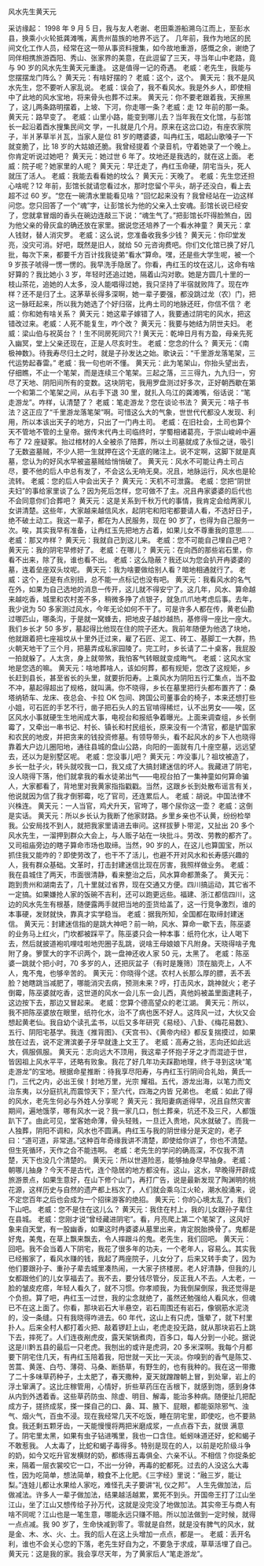 ﻿风水先生黄天元

采访缘起： 
   1998 年 9 月 5 日，我与友人老谢、老田乘游船溯乌江而上，至彭水县，换乘小火轮抵龚滩嘴，离贵州苗族的地界不远了。
   几年前，我作为地区的民间文化工作人员，经常在这一带从事资料搜集，如今故地重游，感慨之余，谢绝了同伴相携旅游酉阳、秀山、张家界的美意，在此逗留了三天，寻当年山中老路，竟与 90 岁的风水先生黄天元重逢。
   这是值得一记的奇遇。 
   老威：老先生，我能与您摆摆龙门阵么？ 
   黄天元：有啥好摆的？ 
   老威：这个，这个。 
   黄天元：我不是风水先生，您不要听人家乱说。 
   老威：误会了，我不看风水。我是外乡人，即使相中了此地的风水宝地，将来骨头也葬不过来。 
   黄天元：你不要老跟着我，天擦黑了，这儿两条路明摆着，上坡、下河，你走哪一条？老威：走 12 年前的那一条。 
   黄天元：路早变了。 
   老威：山里小路，能变到哪儿去？当年我在文化馆，与彭馆长一起沿着酉水搜集民间文
   学，一扎就是几个月。原来在这岔口边，有座农家院子，半爿茅草半爿瓦，当家人是位 81
   岁的瞎婆婆，叫冉红玉，唱起山歌嗓子一下就变脆了，比 18 岁的大姑娘还脆。我曾经提着
   个录音机，守着她录了一个晚上。你肯定听说过她吧？ 
   黄天元：她过世 6 年了。坟地还是我选的，就在这上面。 
   老威：院子呢？她家里的人呢？ 
   黄天元：早迁走了，冉红玉命硬，阴宅当头，死人就压了活人。 
   老威：我能去看看她的坟么？ 
   黄天元：天晚了。 
   老威：先生您还担心啥呢？12 年前，彭馆长就请您看过水，那时您留个平头，胡子还没白，看上去超不过 60 岁。“您在一碗清水里能看见啥？”回忆起来没有？我曾经站在一边这样问您。您只回答了一个“魂”字，让彭馆长为他的父亲入土安魂。彭馆长说已经安了，您就拿冒烟的香头在碗边连敲三下说：“魂生气了。”把彭馆长吓得脸煞白，因为他父亲的骨灰盒的确还放在家里。据说您还培养了一个看水神童？ 
   黄天元：拿人钱财，替人消灾罗。 
   老威：这么说，您准备收我多少钱？ 
   黄天元：你印堂发亮，没灾可消。好吧，既然是旧人，就给 50 元咨询费吧。你们文化馆已换了好几批，每次下来，都要千方百计找我徒弟“看水”算命。嘿，还是些大学生呢，被一个 9 岁孩子唬得一愣一愣的。我早洗手隐居了。你看，冉红玉的坟在这儿，这命有啥好算的？我比她小 3 岁，年轻时还追过她，隔着山沟对歌。她是方圆几十里的一枝山茶花，追她的人太多，没人能唱得过她，我只坚持了半宿就败阵了。现在咋样？还不是归了土。这茅草长得多深啊，她一辈子要强，都没跳过龙（农）门，把这一脉旺起来，所以我为她选了个好归宿，比冉土司的地脉还旺，你信不信？ 
   老威：你和她有啥关系？ 
   黄天元：她这辈子嫁错了人，我要通过阴宅的风水，把这错改过来。老威：人死不能复生，咋个改？ 
   黄天元：我要与她结为阴世夫妇。 
   老威：梁山伯与祝英台？！生不同房死同穴？! 
   黄天元：乾坤日月有方盈，母亲先死入幽冥，堂上父亲还现在，正是人尽亥时生。
   老威：您念的什么？ 
   黄天元：《南极神数》。待我寿尽归土之时，就是子孙发达之始。歌诀云：“千里游龙落笔架，三代运势起春雷。” 
   老威：我一句也听不懂。 
   黄天元：此为笔架山，你抬头望出去，仔细瞧，不止一个笔架，而是连续三个笔架。三起之落，三三得九，九九归一，穷尽了天地、阴阳间所有的变数。这块阴宅，我用罗盘测过好多次，正好朝西歇在第一个和第二个笔架之间，从右手下退 30 里，就扎入乌江的龚滩嘴，俗话说：“笔走游龙”。咋样，认清楚了？ 
   老威：笔走游龙？您在谈论书法？ 
   黄天元：啥子书法？这正应了“千里游龙落笔架”啊。可惜这么大的气象，世世代代都没人发现、利用，所以本该出天子的地方，只出了一门冉土司。 
   老威：在旧社会，土司也算个天不管地不管的土皇帝。据传末代冉土司临终时，学蜀相诸葛亮，于崇山峻岭中遍布了 72 座疑冢。抬过棺材的人全被杀了陪葬，所以土司墓就成了永恒之谜，吸引了无数盗墓贼，不少人把一生就押在这个无底的赌注上。说不定啊，这脚下就是真墓，您认为的好风水早被盗墓贼给悄悄破了。 
   黄天元：风水不可能让冉土司占尽，要不他的后人中总有发了，不会这么无响无臭。况且，地脉运行，风水也是轮流转。 
   老威：您的后人中会出天子？ 
   黄天元：天机不可泄露。 
   老威：您把“阴世夫妇”的事给家里谈了么？因为死后怎样，您可做不了主。况且冉家婆婆的后代也不会同意你们合葬吧？ 
   黄天元：这是关系到千秋万代的事情，我肯定会给两家儿女讲清楚。这些年，大家越来越信风水，起阴宅和阳宅都要请人看，不选好日子，绝不破土动工。我这一辈子，都在为人民服务，现在 90 岁了，也得为自己服务一次。唉，其实我早有准备，让冉红玉先把地方占着，如果儿女不尊重我的意思…… 
   老威：那又咋样？ 
   黄天元：我就自己到这儿来。 
   老威：您不可能自己埋自己吧？ 
   黄天元：我的阴宅早修好了。 
   老威：在哪儿？ 
   黄天元：在向西的那些岩石里，你看不出来，除了我，谁也看不出。 
   老威：这么隐蔽？我还以为您会扒开冉婆婆的墓，连着垒座双头坟呢。 
   黄天元：我为啥要做给别人看？暗地相通就行了。 
   老威：这个，还是有点别扭，总不能一点标记也没有吧。 
   黄天元：我看风水的名气在外，如果为自己选地的消息一传开，这儿就不得安宁了。这几年，风水、算命越来越吃香，城里和农村差不多，稍微多挣了点银子，就急爪爪地考虑后事。去年，我少说为 50 多家测过风水，今年无论如何不干了。可是许多人都在传，黄老仙勘过哪匹山，哪条沟，于是就一窝蜂去，把地皮子越炒越热，基修得一座比一座大。我们乡长才 50 多岁，墓起得比他现在住的院子还大。我前年随便为他选了块地，他就跟着把七座祖坟从十里外迁过来，雇了石匠、泥工、砖工、基脚工一大群，热火朝天地干了三个月，把墓弄成私家园陵了。完工时，乡长请了二十桌客，我屁股一拍就躲了。人太贪，身上就带煞，我怕客气转眼就变成晦气。 
   老威：这风水宝地是您选的嘛。 
   黄天元：啥地葬啥人，该如何葬，都有规矩，您改了这规矩，乡长赶到县长，甚至省长的头里，就要折阳寿。上乘风水为阴阳五行汇集点，当不盈不冲，墓起得超出了规格，就叫满。你不晓得，乡长在墓里把行头都布置齐了：桑塔纳轿车、龙床、夜总会、卡拉 OK 包间、跨国公司董事会的椅子，本来还想打些小姐，可石匠的手艺不行，凿子把石头人的五官啃得稀烂，认不出男女——唉，区区风水小事就硬生生地闹成大事，电视台和报纸争着曝光。上面来调查组，乡长倒霉了，又牵出一串书记、村长、镇长和村民组长，原来没有一个清官，都是铲国家和农民的地皮，并把贪来的钱投资修墓。有领导带头，看不起风水的乡下人也晓得靠着大户边儿圈阳地，通往县城的盘山公路，向阳的一面就有几十座空墓，远远望去，还以为是别墅区呢。 
   老威：您没事儿吧？ 
   黄天元：咋没事儿？祖坟被造了，乡长一肚子火，转头就咬我一口，我又成了大搞封建迷信的坏人。我藏进了阴宅，没人晓得下落，他们就拿我的看水徒弟出气——电视台拍了一集神童如何算命骗人，大家都看了，背地里对我黄家指指戳戳。当然，这跟乡长到处散布谣言有关，他说就因为信了我才倒邪霉，吃了官司，还连累后人。 
   老威：胡说。中国法律不兴株连。 
   黄天元：一人当官，鸡犬升天，官垮了，哪个尿你这一壶？ 
   老威：这倒是实话。 
   黄天元：所以乡长认为我断了他家财路。乡里乡亲也不认黄，纷纷检举我。公安局找不到人，就把我家里请进去审问。这样拔萝卜带泥，又扯出 20 多个风水先生，一溜押到群众大会上，与人贩子站在一块批斗。劳改、劳教的都齐了。又司祖庙旁边的瞎子算命市场也取缔。当然，90 岁的人，在这儿也算国宝，所以抓住我又能咋的？即使劳改了，也干不了活儿，也避不开对风水和长寿感兴趣的人，我有群众基础。文革时，打击封建迷信比现在厉害，我照样做业务。 
   老威：我在县城住了两天，市面很清静，看来整治之后，风水算命都萧条了。 
   黄天元：跑到贵州和湖南去了，几十里就过省界，现在交通又方便。四川搞运动，其它省不一定搞。如果嫌抢人家的饭碗不吉利，还可以跑更远些。福建、浙江都信四川，这边的风水先生有根基，随便露两手就把当地的歪货给盖了，这一行竞争激烈，谁的本事硬，发财就快，靠真才实学稳当。 
   老威：据我所知，全国都在取缔封建迷信。 
   黄天元：封建迷信指的是跳大神吧？前一晌，风水、算命一歇下去，陈巫婆的业务马上红火，门坎都被踩平了。陈巫婆只会一种本事：纸符化水，让人喝下去，然后就披道袍叽哩哇啦地兜圈子乱跳，说啥王母娘娘下凡附身。天晓得啥子鬼附了身。箩筐大的字不识两个，跳一盘神还收人家 50 元，太黑了。 
   老威：陈巫婆一跳就个把小时，70 多岁的人，还把灰盆子（有时是篾筛）顶在脑壳上，人不人，鬼不鬼，也够辛苦的。 
   黄天元：你晓得个逑。农村人长那么厚的膘，丢不丢脸？她瞎跳当减肥了，哪能消灾去病，预测未来？哼，打击风水，跳神就火；老子倒霉，陈巫婆就吃香，这世道的风水一会儿东一会儿西，真他妈被盖里面逮耗子，这边按下去，那边又冒起来。 
   老威：您算个德高望众的老江湖。 
   黄天元：所以，我不把陈巫婆放在眼里，纸符化水，治不了病也医不好人。这阵风一过，大伙又会想起黄老仙。我自幼个读孔孟书，以后又多年研究《易经》、八卦、《梅花易数》、五行、阴阳宅基学。我连《推背图》、《天宫书》、《黄帝内经》都反复揣摸过，如果放在过去，说不定渭滨姜子牙早就逢上文王了。 
   老威：高寿之翁，志向还如此远大，佩服佩服。 
   黄天元：志向远大不顶用，我这辈子怀抱子牙之才而混迹于世，皆因祖上风水平平，还略有败象。我花了好几年功夫踩勘地理，终于寻到这块“笔走游龙”的宝地。根据命星推断：待我享尽阳寿，与冉红玉行阴间合礼始，黄氏一门，三代之内，必出王侯！封地万里，光宗 耀祖。五代，游龙出海，以笔力而文治东夷，以分庭抗礼而震惊天下；至六代，四海之内皆 兄弟也。 
   老威：如此了得的风水，老先生何必与外姓人分享呢？ 
   黄天元：我阳妻病逝得早，况且自然灾害期间，遍地饿莩，哪有风水一说？我一家几口，刨土葬亲，坑还不及三尺，人都饿趴下了。由此可见，堂客她命薄，骨头轻贱，一旦迁入贵地，风水就破了。而我一人独葬，阴阳不调和，风水也不圆满。冉红玉与我的阴世缘分是天定的，老子曰：“道可道，非常道。”这种百年奇缘我讲不清楚，即使给你讲了，你也不清楚。但生死循环，天作之合不能违啊。 
   老威：老先生的学问的确高深，不仅我不清楚，天下也没几个清楚的。 
   黄天元：所以世道险恶，能够抽身尽早抽身。 
   老威：朝哪儿抽身？今天不是古代，连个隐居的地方都没有。这山，这水，早晚得开辟成旅游景点，如果生意好，在山下修个山门，再打广告，说是最新发现了陶渊明的桃花源，这样历史与自然的遗产都上档次了，人们就会乘乌江火轮，潮水般涌来，说不定您百年之后也会成为一个招徕游客的绝招。 
   黄天元：你的心境太乱了，我们下山吧。 
   老威：您不是住在这儿么？ 
   黄天元：我住在村上，我的儿女跟孙子辈住在县城。 
   老威：您刚才说“曾经藏进阴宅”。看，月亮爬上第二个笔架了，这风好象来自天堂，有一股幽香，如果这时冉婆婆从墓里出来，肯定脱胎换骨了。鬼都是好鬼，美鬼，在草上飘来飘去，令人摔跟斗的鬼。老先生，我们回吧。 
   黄天元：回吧。我不会当着人下阴宅，我花了很多年的功夫，一个老年人，容易么。其实我已经搬家了，看风水赚的钱，我起了两座院子，儿女分了，后来又转手卖了，因为他们要跟孙子、重孙子辈去城里凑热闹，一大家子挤楼房。老人好清静，但我的儿女都跟他们的儿女享福去了。我不去，要分钱尽管分，反正我人不去。人太老，一脸的皱皮疙瘩，年轻人看久了，就不习惯。你孝顺我，为我倒屎倒尿，我还觉得是个负担。算了吧，冉红玉一过世，我的尘念就绝了，虽然还勉强给人看风水，但魂已不在这上面了。你看，那块岩石大半悬空，岩石周围还有岩石，像钢筋水泥浇的，没一条缝。只有我晓得咋进去。60 年代，这山上有只虎，饿晕了，就下村里扑人。后来全村人都打着火把、敲着锣赶上山，老虎走投无路，就从那块岩石上跳下去，摔死了。人们连夜剐虎皮，露天架锅煮肉，百多口，每人分到一小砣。据说这是川黔五县的最后一只老虎。我刨出的或许是虎洞，20 多米深啊。我每个月都要下阴宅住几天，有冉红玉陪着我，阳世就一天比一天淡。你嗅到的香气是陈艾、苦蒿、黄莲、白芍、薄荷、马桑、断肠草，有野生的，也有我种的。我在这一带撒了二十多味草药种子，土太肥了，春天撒种，夏天就蹭蹭朝上冒，到处窜，岩上的浮土窜满了。这比庄稼管用，心情好，折些草药压在舌根下，就感到饱，感到身体从内到外透着香。这些草药防虫、除虚、明目、解毒，能治多种病。随便扯几把配成方子，搓挤成浆，搽一搽自己的口、鼻、耳、腋下、屁眼，都能驱除邪气、浊气、烟火气，百虫不浸。现在我经常几天不吃饭，睡在阴宅里，即使吃，也不要熟食。我还剩五颗牙齿，一天能慢慢将两把米磨成浆，一点点吞下去，就很 满意了。阴宅里太黑，如果有虫子钻进嘴里，我也一口含住。蚯蚓味道还好，蛇和蝎子不敢惹我。 
   人太毒了，比蛇和蝎子毒得多。特别是现在的人，以前是吃阶级斗争的奶，如今又吃升官发横财的奶，都练得五毒俱全、六亲不认。不相信？你捉条蛇来，隔着一层衣裳咬它一口，不出一分钟，再毒的蛇都死。过去的人没这么大毒性，因为吃简单，想法简单，粮食不上化肥。《三字经》里说：“融三岁，能让梨。”连娃儿都让水果给人家吃，难怪孔夫子要讲“礼 仪之邦”。 
   人生先做加法，后做减法。许多人一辈子做加法，结果越活越累，累死不到头。开国帝王打了江山坐江山，坐了江山又想传给子孙万代，这就是没完没了地做加法。其实帝王与商人有啥不同呢？江山也是一笔生意，哪能永远只赚不赔。所以加法做到一定时候，就得一点点减。我 90 岁了，生命快减到零了。零就是自然，就是没有脾气的风水，就是金、木、水、火、土。我的后人在这上头增加一点点，都是一。 
   老威：丢开名利，谁也不会关心您的下落，老先生好自为之，不要急于求成，草草活埋了自己。 
   黄天元：这是我的家。我会享尽天年，为了黄家后人“笔走游龙”。 
